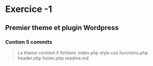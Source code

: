 # Exercice -1
## Premier theme et plugin Wordpress
### Contien 5 commits 

> Le theme contient 5 fichiers: 
index.php
style.css
functions.php
header.php
footer.php
readme.md